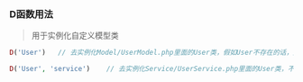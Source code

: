 ### D函数用法
>用于实例化自定义模型类

```php
D('User')   // 去实例化Model/UserModel.php里面的User类，假如User不存在的话，则自动实例化Model这个基类

D('User', 'service')    // 去实例化Service/UserService.php里面的User类，不存在的话同上
```